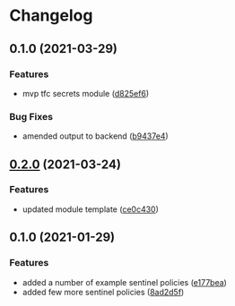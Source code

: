 # Changelog

## 0.1.0 (2021-03-29)


### Features

* mvp tfc secrets module ([d825ef6](https://www.github.com/devops-adeel/terraform-vault-secrets-tfc/commit/d825ef6cab5208e2d526b1c7aba47bb1f291b4cc))


### Bug Fixes

* amended output to backend ([b9437e4](https://www.github.com/devops-adeel/terraform-vault-secrets-tfc/commit/b9437e46cf82ed834f677c7149621c642569f8cf))

## [0.2.0](https://www.github.com/devops-adeel/template-module-repo/compare/v0.1.0...v0.2.0) (2021-03-24)


### Features

* updated module template ([ce0c430](https://www.github.com/devops-adeel/template-module-repo/commit/ce0c4309fc95b6ed7fb36156675305a399b42a3d))

## 0.1.0 (2021-01-29)


### Features

* added a number of example sentinel policies ([e177bea](https://www.github.com/devops-adeel/template-module-repo/commit/e177bead96e6abdc82ced98cfc7683e45d7ad876))
* added few more sentinel policies ([8ad2d5f](https://www.github.com/devops-adeel/template-module-repo/commit/8ad2d5f2e30aba3d874234dd05d5febbca35756c))
